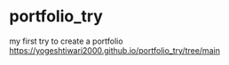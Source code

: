 # portfolio_try
my first try to create a portfolio 
https://yogeshtiwari2000.github.io/portfolio_try/tree/main

